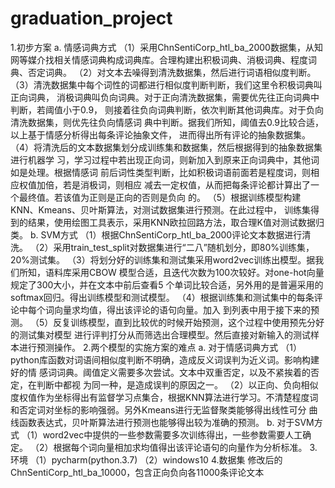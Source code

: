 # graduation_project
1.初步方案 
a. 情感词典方式 
（1）采用ChnSentiCorp_htl_ba_2000数据集，从知网等媒介找相关情感词典构成词典库。合理构建出积极词典、消极词典、程度词典、否定词典。 
（2）对文本去噪得到清洗数据集，然后进行词语相似度判断。 
（3）清洗数据集中每个词性的词都进行相似度判断判断，我们这里令积极词典叫正向词典， 消极词典叫负向词典。对于正向清洗数据集，需要优先往正向词典中判断，若阈值小于0.9， 则接着往负向词典判断，依次判断其他词典库。对于负向清洗数据集，则优先往负向情感词 典中判断。据我们所知，阈值去0.9比较合适，以上基于情感分析得出每条评论抽象文件， 进而得出所有评论的抽象数据集。 
（4）将清洗后的文本数据集划分成训练集和数据集，然后根据得到的抽象数据集进行机器学 习，学习过程中若出现正向词，则新加入到原来正向词典中，其他词如是处理。根据情感词 前后词性类型判断，比如积极词语前面若是程度词，则相应权值加倍，若是消极词，则相应 减去一定权值，从而把每条评论都计算出了一个最终值。若该值为正则是正向的否则是负向 的。
（5）根据训练模型构建KNN、Kmeans、贝叶斯算法，对测试数据集进行预测。在此过程中， 训练集得到的结果，使用绘图工具表示，采用KNN欧拉回路方法，取合理K值对测试数据归 类。
b. SVM方式 
（1）根据ChnSentiCorp_htl_ba_2000评论文本数据进行清洗。 
（2）采用train_test_split对数据集进行“二八”随机划分，即80%训练集，20%测试集。 
（3）将划分好的训练集和测试集采用word2vec训练出模型。据我们所知，语料库采用CBOW 模型合适，且迭代次数为100次较好。对one-hot向量规定了300大小，并在文本中前后查看5 个单词比较合适，另外用的是普遍采用的softmax回归。得出训练模型和测试模型。 
（4）根据训练集和测试集中的每条评论中每个词向量求均值，得出该评论的语句向量。加入 到列表中用于接下来的预测。 
（5）反复训练模型，直到比较优的时候开始预测，这个过程中使用预先分好的测试集对模型 进行评判打分从而筛选出合理模型。然后直接对新输入的测试样本进行预测操作。
2.两个模型的实施方案的难点 
a. 对于情感词典方式 
（1）python库函数对词语间相似度判断不明确，造成反义词误判为近义词。影响构建好的情 感词词典。阈值定义需要多次尝试。文本中双重否定，以及不紧挨着的否定，在判断中都视 为同一种，是造成误判的原因之一。
（2）以正向、负向相似度权值作为坐标得出有监督学习点集合，根据KNN算法进行学习。不清楚程度词和否定词对坐标的影响强弱。另外Kmeans进行无监督聚类能够得出线性可分 曲线函数表达式，贝叶斯算法进行预测也能够得出较为准确的预测。
b. 对于SVM方式 
（1）word2vec中提供的一些参数需要多次训练得出，一些参数需要人工确定。 
（2）根据每个词向量相加求均值得出该评论语句的向量作为分析标准。
3.环境 （1）pycharm(python.3.7) （2）windows10
4.数据集 修改后的ChnSentiCorp_htl_ba_10000，包含正向负向各11000条评论文本
